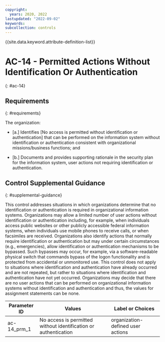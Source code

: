 ```yaml
---
copyright:
  years: 2020, 2022
lastupdated: "2022-09-02"
keywords: 
subcollection: controls
---
```



{{site.data.keyword.attribute-definition-list}}


# AC-14 - Permitted Actions Without Identification Or Authentication
{: #ac-14}

## Requirements
{: #requirements}

The organization:

- \[a.\] Identifies [No access is permitted without identification or authentication] that can be performed on the information system without identification or authentication consistent with organizational missions/business functions; and

- \[b.\] Documents and provides supporting rationale in the security plan for the information system, user actions not requiring identification or authentication.

## Control Supplemental Guidance
{: #supplemental-guidance}

This control addresses situations in which organizations determine that no identification or authentication is required in organizational information systems. Organizations may allow a limited number of user actions without identification or authentication including, for example, when individuals access public websites or other publicly accessible federal information systems, when individuals use mobile phones to receive calls, or when facsimiles are received. Organizations also identify actions that normally require identification or authentication but may under certain circumstances (e.g., emergencies), allow identification or authentication mechanisms to be bypassed. Such bypasses may occur, for example, via a software-readable physical switch that commands bypass of the logon functionality and is protected from accidental or unmonitored use. This control does not apply to situations where identification and authentication have already occurred and are not repeated, but rather to situations where identification and authentication have not yet occurred. Organizations may decide that there are no user actions that can be performed on organizational information systems without identification and authentication and thus, the values for assignment statements can be none.

| Parameter ID | Values | Label or Choices |
|---|---|---|
| ac-14_prm_1 | No access is permitted without identification or authentication | organization-defined user actions |

